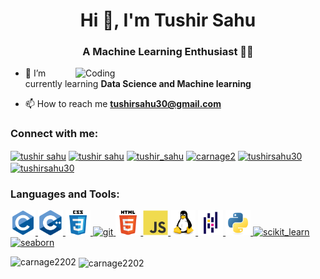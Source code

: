 

<h1 align="center">Hi 👋, I'm Tushir Sahu</h1>
<h3 align="center">A Machine Learning Enthusiast 👨‍💻</h3>
<img align="right" alt="Coding" width="400" src="https://fiverr-res.cloudinary.com/video/upload/t_portfolio_project_grid,q_auto,f_auto/agif74glu73y87u2o6tz.png" width="20%">


- 🌱 I’m currently learning **Data Science and Machine learning**

- 📫 How to reach me **tushirsahu30@gmail.com**

<h3 align="left">Connect with me:</h3>
<p align="left">
<a href="https://linkedin.com/in/TushirSahu" target="blank"><img align="center" src="https://raw.githubusercontent.com/rahuldkjain/github-profile-readme-generator/master/src/images/icons/Social/linked-in-alt.svg" alt="tushir sahu" height="30" width="40" /></a>
<a href="https://kaggle.com/tushirsahu" target="blank"><img align="center" src="https://raw.githubusercontent.com/rahuldkjain/github-profile-readme-generator/master/src/images/icons/Social/kaggle.svg" alt="tushir sahu" height="30" width="40" /></a>
<a href="https://instagram.com/tushir_sahu" target="blank"><img align="center" src="https://raw.githubusercontent.com/rahuldkjain/github-profile-readme-generator/master/src/images/icons/Social/instagram.svg" alt="tushir_sahu" height="30" width="40" /></a>
<a href="https://www.codechef.com/users/carnage2" target="blank"><img align="center" src="https://cdn.jsdelivr.net/npm/simple-icons@3.1.0/icons/codechef.svg" alt="carnage2" height="30" width="40" /></a>
<a href="https://codeforces.com/profile/tushirsahu30" target="blank"><img align="center" src="https://raw.githubusercontent.com/rahuldkjain/github-profile-readme-generator/master/src/images/icons/Social/codeforces.svg" alt="tushirsahu30" height="30" width="40" /></a>
<a href="https://www.leetcode.com/tushirsahu30" target="blank"><img align="center" src="https://raw.githubusercontent.com/rahuldkjain/github-profile-readme-generator/master/src/images/icons/Social/leet-code.svg" alt="tushirsahu30" height="30" width="40" /></a>
</p>

<h3 align="left">Languages and Tools:</h3>
<p align="left"> <a href="https://www.cprogramming.com/" target="_blank" rel="noreferrer"> <img src="https://raw.githubusercontent.com/devicons/devicon/master/icons/c/c-original.svg" alt="c" width="40" height="40"/> </a> <a href="https://www.w3schools.com/cpp/" target="_blank" rel="noreferrer"> <img src="https://raw.githubusercontent.com/devicons/devicon/master/icons/cplusplus/cplusplus-original.svg" alt="cplusplus" width="40" height="40"/> </a> <a href="https://www.w3schools.com/css/" target="_blank" rel="noreferrer"> <img src="https://raw.githubusercontent.com/devicons/devicon/master/icons/css3/css3-original-wordmark.svg" alt="css3" width="40" height="40"/> </a> <a href="https://git-scm.com/" target="_blank" rel="noreferrer"> <img src="https://www.vectorlogo.zone/logos/git-scm/git-scm-icon.svg" alt="git" width="40" height="40"/> </a> <a href="https://www.w3.org/html/" target="_blank" rel="noreferrer"> <img src="https://raw.githubusercontent.com/devicons/devicon/master/icons/html5/html5-original-wordmark.svg" alt="html5" width="40" height="40"/> </a> <a href="https://developer.mozilla.org/en-US/docs/Web/JavaScript" target="_blank" rel="noreferrer"> <img src="https://raw.githubusercontent.com/devicons/devicon/master/icons/javascript/javascript-original.svg" alt="javascript" width="40" height="40"/> </a> <a href="https://www.linux.org/" target="_blank" rel="noreferrer"> <img src="https://raw.githubusercontent.com/devicons/devicon/master/icons/linux/linux-original.svg" alt="linux" width="40" height="40"/> </a> <a href="https://pandas.pydata.org/" target="_blank" rel="noreferrer"> <img src="https://raw.githubusercontent.com/devicons/devicon/2ae2a900d2f041da66e950e4d48052658d850630/icons/pandas/pandas-original.svg" alt="pandas" width="40" height="40"/> </a> <a href="https://www.python.org" target="_blank" rel="noreferrer"> <img src="https://raw.githubusercontent.com/devicons/devicon/master/icons/python/python-original.svg" alt="python" width="40" height="40"/> </a> <a href="https://scikit-learn.org/" target="_blank" rel="noreferrer"> <img src="https://upload.wikimedia.org/wikipedia/commons/0/05/Scikit_learn_logo_small.svg" alt="scikit_learn" width="40" height="40"/> </a> <a href="https://seaborn.pydata.org/" target="_blank" rel="noreferrer"> <img src="https://seaborn.pydata.org/_images/logo-mark-lightbg.svg" alt="seaborn" width="40" height="40"/> </a> </p>

<p><img align="left" src="https://github-readme-stats.vercel.app/api/top-langs?username=carnage2202&show_icons=true&locale=en&layout=compact" alt="carnage2202" /></p>

<p>&nbsp;<img align="center" src="https://github-readme-stats.vercel.app/api?username=carnage2202&show_icons=true&locale=en" alt="carnage2202" /></p>

